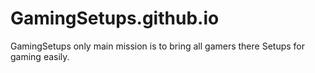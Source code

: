 # GamingSetups.github.io
GamingSetups only main mission is to bring all gamers there Setups for gaming easily.
